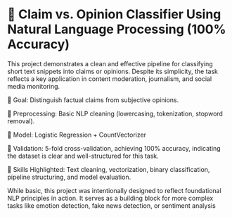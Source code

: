 
# 🧠 Claim vs. Opinion Classifier Using Natural Language Processing (100% Accuracy)
This project demonstrates a clean and effective pipeline for classifying short text snippets into claims or opinions. Despite its simplicity, the task reflects a key application in content moderation, journalism, and social media monitoring.

💬 Goal: Distinguish factual claims from subjective opinions.

🧹 Preprocessing: Basic NLP cleaning (lowercasing, tokenization, stopword removal).

🧠 Model: Logistic Regression + CountVectorizer

🔁 Validation: 5-fold cross-validation, achieving 100% accuracy, indicating the dataset is clear and well-structured for this task.

📌 Skills Highlighted: Text cleaning, vectorization, binary classification, pipeline structuring, and model evaluation.

While basic, this project was intentionally designed to reflect foundational NLP principles in action. It serves as a building block for more complex tasks like emotion detection, fake news detection, or sentiment analysis
